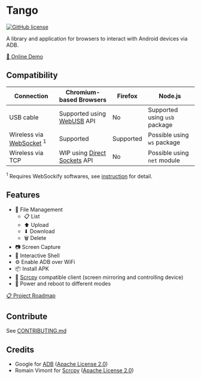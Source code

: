 # Tango

[![GitHub license](https://img.shields.io/github/license/yume-chan/ya-webadb)](https://github.com/yume-chan/ya-webadb/blob/main/LICENSE)

A library and application for browsers to interact with Android devices via ADB.

[🚀 Online Demo](https://yume-chan.github.io/ya-webadb)

## Compatibility

| Connection                            | Chromium-based Browsers        | Firefox   | Node.js                       |
| ------------------------------------- | ------------------------------ | --------- | ----------------------------- |
| USB cable                             | Supported using [WebUSB] API   | No        | Supported using `usb` package |
| Wireless via [WebSocket] <sup>1</sup> | Supported                      | Supported | Possible using `ws` package   |
| Wireless via TCP                      | WIP using [Direct Sockets] API | No        | Possible using `net` module   |

[webusb]: https://wicg.github.io/webusb/
[websocket]: https://websockets.spec.whatwg.org/
[direct sockets]: https://wicg.github.io/direct-sockets/

<sup>1</sup> Requires WebSockify softwares, see [instruction](https://github.com/yume-chan/ya-webadb/discussions/245#discussioncomment-384030) for detail.

## Features

-   📁 File Management
    -   📋 List
    -   ⬆ Upload
    -   ⬇ Download
    -   🗑 Delete
-   📷 Screen Capture
-   📜 Interactive Shell
-   ⚙ Enable ADB over WiFi
-   📦 Install APK
-   🎥 [Scrcpy](https://github.com/Genymobile/scrcpy) compatible client (screen mirroring and controlling device)
-   🔌 Power and reboot to different modes

[📋 Project Roadmap](https://github.com/yume-chan/ya-webadb/issues/348)

## Contribute

See [CONTRIBUTING.md](./CONTRIBUTING.md)

## Credits

-   Google for [ADB](https://android.googlesource.com/platform/packages/modules/adb) ([Apache License 2.0](./adb.NOTICE))
-   Romain Vimont for [Scrcpy](https://github.com/Genymobile/scrcpy) ([Apache License 2.0](https://github.com/Genymobile/scrcpy/blob/master/LICENSE))
